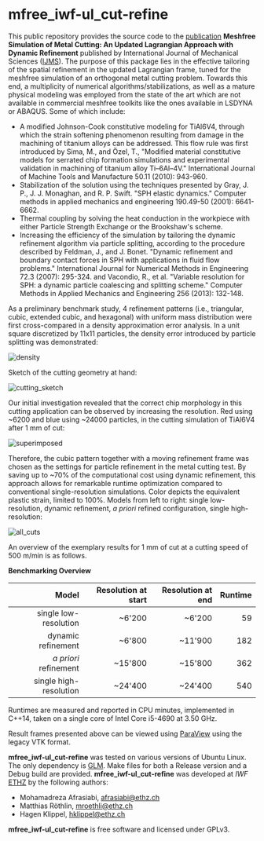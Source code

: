 # mfree_iwf-ul_cut-refine

This public repository provides the source code to the [publication](https://www.sciencedirect.com/science/article/pii/S0020740319317023) **Meshfree Simulation of Metal Cutting: An Updated Lagrangian Approach with Dynamic Refinement** published by International Journal of Mechanical Sciences ([IJMS](https://www.sciencedirect.com/journal/international-journal-of-mechanical-sciences)). The purpose of this package lies in the effective tailoring of the spatial refinement in the updated Lagrangian frame, tuned for the meshfree simulation of an orthogonal metal cutting problem. Towards this end, a multiplicity of numerical algorithms/stabilizations, as well as a mature physical modeling was employed from the state of the art which are not available in commercial meshfree toolkits like the ones available in LSDYNA or ABAQUS. Some of which include:

* A modified Johnson-Cook constitutive modeling for TiAl6V4, through which the strain softening phenomenon resulting from damage in the machining of titanium alloys can be addressed. This flow rule was first introduced by Sima, M., and Özel, T., "Modified material constitutive models for serrated chip formation simulations and experimental validation in machining of titanium alloy Ti–6Al–4V." International Journal of Machine Tools and Manufacture 50.11 (2010): 943-960.
* Stabilization of the solution using the techniques presented by Gray, J. P., J. J. Monaghan, and R. P. Swift. "SPH elastic dynamics." Computer methods in applied mechanics and engineering 190.49-50 (2001): 6641-6662.
* Thermal coupling by solving the heat conduction in the workpiece with either Particle Strength Exchange or the Brookshaw's scheme.
* Increasing the efficiency of the simulation by tailoring the dynamic refinement algorithm via particle splitting, according to the procedure described by Feldman, J., and J. Bonet. "Dynamic refinement and boundary contact forces in SPH with applications in fluid flow problems." International Journal for Numerical Methods in Engineering 72.3 (2007): 295-324. and Vacondio, R., et al. "Variable resolution for SPH: a dynamic particle coalescing and splitting scheme." Computer Methods in Applied Mechanics and Engineering 256 (2013): 132-148.

As a preliminary benchmark study, 4 refinement patterns (i.e., triangular, cubic, extended cubic, and hexagonal) with uniform mass distribution were first cross-compared in a density approximation error analysis. In a unit square discretized by 11x11 particles, the density error introduced by particle splitting was demonstrated:

![density](https://raw.githubusercontent.com/mroethli/mfree_iwf-ul-cut-refine/master/img/density.png) 

Sketch of the cutting geometry at hand:

![cutting_sketch](https://raw.githubusercontent.com/mroethli/mfree_iwf-ul-cut-refine/master/img/cutting_sketch2.png)

Our initial investigation revealed that the correct chip morphology in this cutting application can be observed by increasing the resolution. Red using ~6200 and blue using ~24000 particles, in the cutting simulation of TiAl6V4 after 1 mm of cut:

![superimposed](https://raw.githubusercontent.com/mroethli/mfree_iwf-ul-cut-refine/master/img/superimposed.png)

Therefore, the cubic pattern together with a moving refinement frame was chosen as the settings for particle refinement in the metal cutting test. By saving up to ~70% of the computational cost using dynamic refinement, this approach allows for remarkable runtime optimization compared to conventional single-resolution simulations. Color depicts the equivalent plastic strain, limited to 100%. Models from left to right: single low-resolution, dynamic refinement, _a priori_ refined configuration, single high-resolution: 

![all_cuts](https://raw.githubusercontent.com/mroethli/mfree_iwf-ul-cut-refine/master/img/all_cuts.png)

An overview of the exemplary results for 1 mm of cut at a cutting speed of 500 m/min is as follows. 

**Benchmarking Overview**

|Model 	                | Resolution at start | Resolution at end | Runtime |
| ---------------------:| -------------------:|------------------:| -------:|
|  single low-resolution|               ~6'200|             ~6'200|       59|
|     dynamic refinement|               ~6'800|            ~11'900|      182|
|  _a priori_ refinement|              ~15'800|            ~15'800|      362|
| single high-resolution|              ~24'400|            ~24'400|      540|



Runtimes are measured and reported in CPU minutes, implemented in C++14, taken on a single core of Intel Core i5-4690 at 3.50 GHz.

Result frames presented above can be viewed using [ParaView](https://www.paraview.org/) using the legacy VTK format.

**mfree_iwf-ul_cut-refine** was tested on various versions of Ubuntu Linux. The only dependency is [GLM](https://glm.g-truc.net/0.9.9/index.html). Make files for both a Release version and a Debug build are provided. **mfree_iwf-ul_cut-refine** was developed at _IWF_ [ETHZ](www.ethz.ch) by the following authors:

* Mohamadreza Afrasiabi, afrasiabi@ethz.ch
* Matthias Röthlin, mroethli@ethz.ch
* Hagen Klippel, hklippel@ethz.ch

**mfree_iwf-ul_cut-refine** is free software and licensed under GPLv3.
